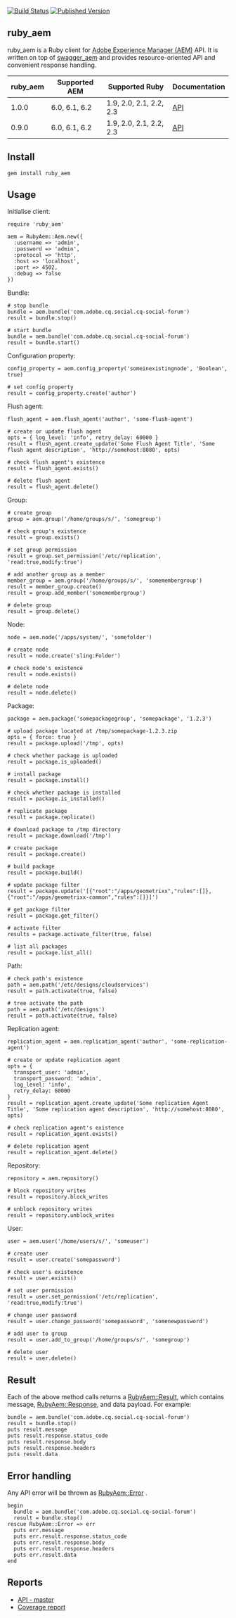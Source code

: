 [![Build Status](https://img.shields.io/travis/shinesolutions/ruby_aem.svg)](http://travis-ci.org/shinesolutions/ruby_aem)
[![Published Version](https://badge.fury.io/rb/ruby_aem.svg)](https://rubygems.org/gems/ruby_aem)

ruby_aem
--------

ruby_aem is a Ruby client for [Adobe Experience Manager (AEM)](http://www.adobe.com/au/marketing-cloud/enterprise-content-management.html) API.
It is written on top of [swagger_aem](https://github.com/shinesolutions/swagger-aem/blob/master/ruby/README.md) and provides resource-oriented API and convenient response handling.

| ruby_aem | Supported AEM          | Supported Ruby          | Documentation                                                         |
|----------|------------------------|-------------------------|-----------------------------------------------------------------------|
| 1.0.0    | 6.0, 6.1, 6.2          | 1.9, 2.0, 2.1, 2.2, 2.3 | [API](https://shinesolutions.github.io/ruby_aem/api/1.0.0/index.html) |
| 0.9.0    | 6.0, 6.1, 6.2          | 1.9, 2.0, 2.1, 2.2, 2.3 | [API](https://shinesolutions.github.io/ruby_aem/api/0.9.0/index.html) |

Install
-------

    gem install ruby_aem

Usage
-----

Initialise client:

    require 'ruby_aem'

    aem = RubyAem::Aem.new({
      :username => 'admin',
      :password => 'admin',
      :protocol => 'http',
      :host => 'localhost',
      :port => 4502,
      :debug => false
    })

Bundle:

    # stop bundle
    bundle = aem.bundle('com.adobe.cq.social.cq-social-forum')
    result = bundle.stop()

    # start bundle
    bundle = aem.bundle('com.adobe.cq.social.cq-social-forum')
    result = bundle.start()

Configuration property:

    config_property = aem.config_property('someinexistingnode', 'Boolean', true)

    # set config property
    result = config_property.create('author')

Flush agent:

    flush_agent = aem.flush_agent('author', 'some-flush-agent')

    # create or update flush agent
    opts = { log_level: 'info', retry_delay: 60000 }
    result = flush_agent.create_update('Some Flush Agent Title', 'Some flush agent description', 'http://somehost:8080', opts)

    # check flush agent's existence
    result = flush_agent.exists()

    # delete flush agent
    result = flush_agent.delete()

Group:

    # create group
    group = aem.group('/home/groups/s/', 'somegroup')

    # check group's existence
    result = group.exists()

    # set group permission
    result = group.set_permission('/etc/replication', 'read:true,modify:true')

    # add another group as a member
    member_group = aem.group('/home/groups/s/', 'somemembergroup')
    result = member_group.create()
    result = group.add_member('somemembergroup')

    # delete group
    result = group.delete()

Node:

    node = aem.node('/apps/system/', 'somefolder')

    # create node
    result = node.create('sling:Folder')

    # check node's existence
    result = node.exists()

    # delete node
    result = node.delete()

Package:

    package = aem.package('somepackagegroup', 'somepackage', '1.2.3')

    # upload package located at /tmp/somepackage-1.2.3.zip
    opts = { force: true }
    result = package.upload('/tmp', opts)

    # check whether package is uploaded
    result = package.is_uploaded()

    # install package
    result = package.install()

    # check whether package is installed
    result = package.is_installed()

    # replicate package
    result = package.replicate()

    # download package to /tmp directory
    result = package.download('/tmp')

    # create package
    result = package.create()

    # build package
    result = package.build()

    # update package filter
    result = package.update('[{"root":"/apps/geometrixx","rules":[]},{"root":"/apps/geometrixx-common","rules":[]}]')

    # get package filter
    result = package.get_filter()

    # activate filter
    results = package.activate_filter(true, false)

    # list all packages
    result = package.list_all()

Path:

    # check path's existence
    path = aem.path('/etc/designs/cloudservices')
    result = path.activate(true, false)

    # tree activate the path
    path = aem.path('/etc/designs')
    result = path.activate(true, false)

Replication agent:

    replication_agent = aem.replication_agent('author', 'some-replication-agent')

    # create or update replication agent
    opts = {
      transport_user: 'admin',
      transport_password: 'admin',
      log_level: 'info',
      retry_delay: 60000
    }
    result = replication_agent.create_update('Some replication Agent Title', 'Some replication agent description', 'http://somehost:8080', opts)

    # check replication agent's existence
    result = replication_agent.exists()

    # delete replication agent
    result = replication_agent.delete()

Repository:

    repository = aem.repository()

    # block repository writes
    result = repository.block_writes

    # unblock repository writes
    result = repository.unblock_writes

User:

    user = aem.user('/home/users/s/', 'someuser')

    # create user
    result = user.create('somepassword')

    # check user's existence
    result = user.exists()

    # set user permission
    result = user.set_permission('/etc/replication', 'read:true,modify:true')

    # change user password
    result = user.change_password('somepassword', 'somenewpassword')

    # add user to group
    result = user.add_to_group('/home/groups/s/', 'somegroup')

    # delete user
    result = user.delete()

Result
------

Each of the above method calls returns a [RubyAem::Result](https://shinesolutions.github.io/ruby_aem/api/master/RubyAem/Result.html), which contains message, [RubyAem::Response](https://shinesolutions.github.io/ruby_aem/api/master/RubyAem/Response.html), and data payload. For example:

    bundle = aem.bundle('com.adobe.cq.social.cq-social-forum')
    result = bundle.stop()
    puts result.message
    puts result.response.status_code
    puts result.response.body
    puts result.response.headers
    puts result.data

Error handling
--------------

Any API error will be thrown as [RubyAem::Error](https://shinesolutions.github.io/ruby_aem/api/master/RubyAem/Error.html) .

    begin
      bundle = aem.bundle('com.adobe.cq.social.cq-social-forum')
      result = bundle.stop()
    rescue RubyAem::Error => err
      puts err.message
      puts err.result.response.status_code
      puts err.result.response.body
      puts err.result.response.headers
      puts err.result.data
    end

Reports
-------

* [API - master](https://shinesolutions.github.io/ruby_aem/api/master/index.html)
* [Coverage report](https://shinesolutions.github.io/ruby_aem/coverage/index.html)
